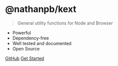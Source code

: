 # @nathanpb/kext

> General utility functions for Node and Browser

- Powerful
- Dependency-free
- Well tested and documented
- Open Source

[GitHub](https://github.com/NathanPB/kext/)
[Get Started](#main)
